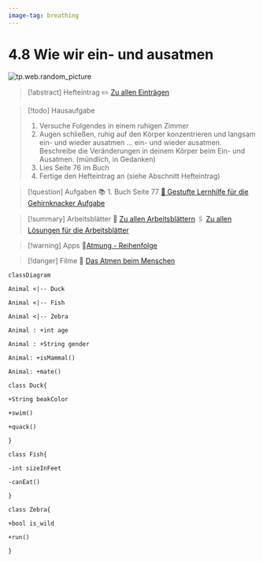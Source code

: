 ```yaml
---
image-tag: breathing
---
```

# 4.8 Wie wir ein- und ausatmen

![tp.web.random_picture](https://images.unsplash.com/photo-1568703240277-d5dd586c1852?crop=entropy&cs=tinysrgb&fit=crop&fm=jpg&h=1200&ixid=MnwxfDB8MXxyYW5kb218MHx8YnJlYXRoaW5nfHx8fHx8MTY1ODM5MDgwOQ&ixlib=rb-1.2.1&q=80&utm_campaign=api-credit&utm_medium=referral&utm_source=unsplash_source&w=1600)

>[!abstract] Hefteintrag
>✏️ [Zu allen Einträgen](https://ammerseegymnasium-my.sharepoint.com/:f:/g/personal/nicolai_emig_ammersee-gymnasium_de/EkmDdXuowQ1AuivFC1VV0pwBZbg_NtxRhU9aBmH8h6QjMg?e=JKDPXO)


> [!todo] Hausaufgabe
> 1. Versuche Folgendes in einem ruhigen Zimmer
> 2. Augen schließen, ruhig auf den Körper konzentrieren und langsam ein- und wieder ausatmen ... ein- und wieder ausatmen. Beschreibe die Veränderungen in deinem Körper beim Ein- und Ausatmen. (mündlich, in Gedanken)
> 3. Lies Seite 76 im Buch
> 4. Fertige den Hefteintrag an (siehe Abschnitt Hefteintrag)

>[!question] Aufgaben
> 📚 1. Buch Seite 77
>  [🚂 Gestufte Lernhilfe für die Gehirnknacker Aufgabe](https://lernplattform.mebis.bayern.de/mod/hvp/view.php?id=37888616)

>[!summary] Arbeitsblätter
>📎 [Zu allen Arbeitsblättern](https://ammerseegymnasium-my.sharepoint.com/:f:/g/personal/nicolai_emig_ammersee-gymnasium_de/Eg3BoRMoe4VGjPIKUXvTvVQBtIgVcgq1nenht0i7DZu19g?e=dpceQM)
> 🖇️ [Zu allen Lösungen für die Arbeitsblätter](https://ammerseegymnasium-my.sharepoint.com/:f:/g/personal/nicolai_emig_ammersee-gymnasium_de/EhCzAYMPXIlOuwt6QjaWdAMBTebWPu95AQi92lRF4R81xQ?e=jmXvCJ)

>[!warning] Apps
> 📱[Atmung - Reihenfolge](https://learningapps.org/view23357133)

>[!danger] Filme
> 🎥 [Das Atmen beim Menschen](https://www.youtube.com/watch?v=roaws9aFwNE)


```mermaid
classDiagram

Animal <|-- Duck

Animal <|-- Fish

Animal <|-- Zebra

Animal : +int age

Animal : +String gender

Animal: +isMammal()

Animal: +mate()

class Duck{

+String beakColor

+swim()

+quack()

}

class Fish{

-int sizeInFeet

-canEat()

}

class Zebra{

+bool is_wild

+run()

}

```